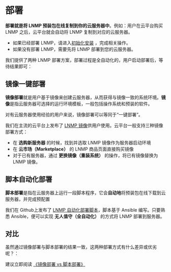 # 部署

**部署就是将 LNMP 预装包在线复制到你的云服务器中**。例如：用户在云平台购买 LNMP 之后，云平台就会自动将 LNMP 复制到对应的云服务器。

- 如果已经部署 LNMP，请进入[初始化安装](/zh/stack-installation.md) ，完成相关操作。
- 如果没有部署 LNMP，需要先将 LNMP 部署到您的云服务器。

我们提供了两种 LNMP 部署方案，部署过程是全自动化的，用户启动部署后，等待结果即可：

## 镜像一键部署

**镜像部署**就是用户基于镜像来创建云服务器，从而获得与镜像一致的系统环境。**镜像**是指云服务器可选择的运行环境模板，一般包括操作系统和预装的软件。

对有云服务器使用经验的用户来说，镜像部署可以等同于“一键部署”。

我们在主流的云平台上发布了 [LNMP 镜像](https://apps.websoft9.com/lnmp)供用户使用。云平台一般支持三种镜像部署方式：

* 在 **选购新服务器** 的时候，找到并选取 LNMP 镜像作为服务器启动环境
* 在 **云市场（Marketplace）**  的 LNMP 商品页面直接购买镜像
* 对于已有服务器，通过 **更换镜像（重装系统）** 的操作，将已有镜像替换为 LNMP 镜像。

## 脚本自动化部署

**脚本部署**是指在云服务器上运行一段脚本程序，它会**自动地**将预装包在线下载到云服务器，并完成预配置

我们在 Github上发布了 [LNMP 自动化部署脚本](https://github.com/Websoft9/ansible-lnmp)，脚本基于 Ansible 编写。只要熟悉 Ansible，便可以实现 **无人值守（全自动化）** 的方式将 LNMP 部署到服务器。

## 对比

虽然通过镜像部署与脚本部署的结果一致，这两种部署方式有什么差异或优劣呢？：

建议立即阅读 [《镜像部署 vs 脚本部署》](https://support.websoft9.com/docs/faq/zh/bz-product.html#镜像部署-vs-脚本部署)
